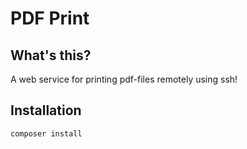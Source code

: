 # PDF Print

## What's this?

A web service for printing pdf-files remotely using ssh!

## Installation

```
composer install
```
